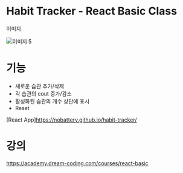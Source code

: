 # Habit Tracker - React Basic Class
이미지 


![이미지 5](https://user-images.githubusercontent.com/17999694/116264966-abe89e00-a7b5-11eb-8606-79c69c20281c.png)

# 기능
- 새로운 습관 추가/삭제
- 각 습관의 cout 증가/감소
- 활성화된 습관의 개수 상단에 표시 
- Reset 

[React App]https://nobattery.github.io/habit-tracker/


# 강의
https://academy.dream-coding.com/courses/react-basic
